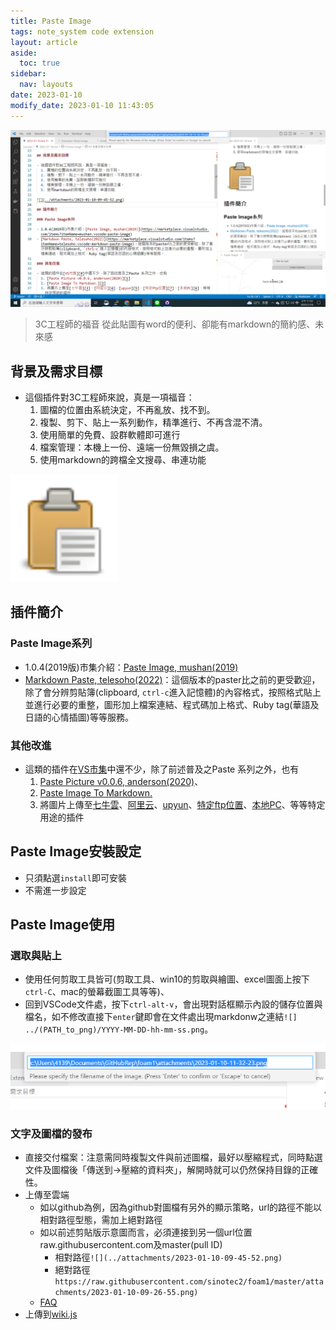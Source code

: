 ```yaml
---
title: Paste Image
tags: note_system code extension
layout: article
aside:
  toc: true
sidebar:
  nav: layouts
date: 2023-01-10
modify_date: 2023-01-10 11:43:05
---
```


![](https://raw.githubusercontent.com/sinotec2/foam1/master/attachments/2023-01-10-11-32-56.png)
> 3C工程師的福音
> 從此貼圖有word的便利、卻能有markdown的簡約感、未來感

## 背景及需求目標

- 這個插件對3C工程師來說，真是一項福音：
  1. 圖檔的位置由系統決定，不再亂放、找不到。
  2. 複製、剪下、貼上一系列動作，精準進行、不再含混不清。
  3. 使用簡單的免費、設群軟體即可進行
  4. 檔案管理：本機上一份、遠端一份無毀損之虞。
  5. 使用markdown的跨檔全文搜尋、串連功能

![](https://raw.githubusercontent.com/sinotec2/foam1/master/attachments/2023-01-10-09-45-52.png)

## 插件簡介

### Paste Image系列

- 1.0.4(2019版)市集介紹：[Paste Image, mushan(2019)](https://marketplace.visualstudio.com/items?itemName=mushan.vscode-paste-image)
- [Markdown Paste, telesoho(2022)](https://marketplace.visualstudio.com/items?itemName=telesoho.vscode-markdown-paste-image)：這個版本的paster比之前的更受歡迎，除了會分辨剪貼簿(clipboard, `ctrl-c`進入記憶體)的內容格式，按照格式貼上並進行必要的重整，圖形加上檔案連結、程式碼加上格式、Ruby tag(華語及日語的心情插圖)等等服務。

### 其他改進

- 這類的插件在[VS市集][8]中還不少，除了前述普及之Paste 系列之外，也有
  1. [Paste Picture v0.0.6, anderson(2020)][1]、
  2. [Paste Image To Markdown.][2]
  3. 將圖片上傳至[七牛雲][3]、[阿里云][4]、[upyun][5]、[特定ftp位置][7]、[本地PC][6]、等等特定用途的插件

## Paste Image安裝設定

- 只須點選`install`即可安裝
- 不需進一步設定

## Paste Image使用

### 選取與貼上

- 使用任何剪取工具皆可(剪取工具、win10的剪取與繪圖、excel圖面上按下`ctrl-C`、mac的螢幕截圖工具等等)、
- 回到VSCode文件處，按下`ctrl-alt-v`，會出現對話框顯示內設的儲存位置與檔名，如不修改直接下`enter`鍵即會在文件處出現markdonw之連結`![] ../(PATH_to_png)/YYYY-MM-DD-hh-mm-ss.png`。

![](https://raw.githubusercontent.com/sinotec2/foam1/master/attachments/2023-01-10-11-35-09.png)

### 文字及圖檔的發布

- 直接交付檔案：注意需同時複製文件與前述圖檔，最好以壓縮程式，同時點選文件及圖檔後「傳送到->壓縮的資料夾」，解開時就可以仍然保持目錄的正確性。
- 上傳至雲端
  - 如以github為例，因為github對圖檔有另外的顯示策略，url的路徑不能以相對路徑型態，需加上絕對路徑
  - 如以前述剪貼版示意圖而言，必須連接到另一個url位置raw.githubusercontent.com及master(pull ID)
    - 相對路徑`![](../attachments/2023-01-10-09-45-52.png)`
    - 絕對路徑`https://raw.githubusercontent.com/sinotec2/foam1/master/attachments/2023-01-10-09-26-55.png)`
  - [FAQ][10]
- 上傳到[wiki.js][9]

[1]: https://marketplace.visualstudio.com/items?itemName=anderson.vscode-extension-paste-image "Paste Picture：Paste image directly from clipboard to markdown/asciidoc(or other file)! Support Mac/Windows/Linux! And support config destination folder."
[2]: <https://marketplace.visualstudio.com/items?itemName=Liu-Yongle.paste-image-to-markdown> "Paste Image To Markdown. v1.0.0 by Liu-Yongle(2019)"
[3]: https://marketplace.visualstudio.com/items?itemName=favers.paste-image-to-qiniu "vscode-paste-image-to-qiniu(2017) 一个可以支持截图粘贴上传图片到七牛、让你写用vscode写markdown有更好的体验。"
[4]: https://marketplace.visualstudio.com/items?itemName=jasonroger.paste-image-to-aliyun "paste image to aliyun, v0.0.2 by jason roger(2017) 一个可以支持截图粘贴上传图片到阿里云、让你写用vscode写markdown有更好的体验。"
[5]: https://marketplace.visualstudio.com/items?itemName=firshme.paste-image-to-upyun "paste image to upyun v0.0.7,by firshme, 截图上传又拍与云插件"
[6]: https://marketplace.visualstudio.com/items?itemName=sakamoto66.vscode-paste-image "Paste Image from local pc, v1.1.9 by sakamoto66, paste image from local pc clipboard directly"
[7]:https://marketplace.visualstudio.com/items?itemName=ziok2010.vscode-paste-image-ftp "Paste Image Ftp v0.2.2, by ziok2010(2017)paste image from clipboard directly and upload ftp server"
[8]: https://marketplace.visualstudio.com/ "  Visual Studio   |   Marketplace"
[9]: http://125.229.149.182:8000/zh-tw/note_system/剪貼簿/paste_image "Paste Image：3C工程師的福音 > 從此貼圖有word的便利、卻能有markdown的簡約感、未來感"
[10]: https://sinotec2.github.io/FAQ/Paste_Image "Paste Image"